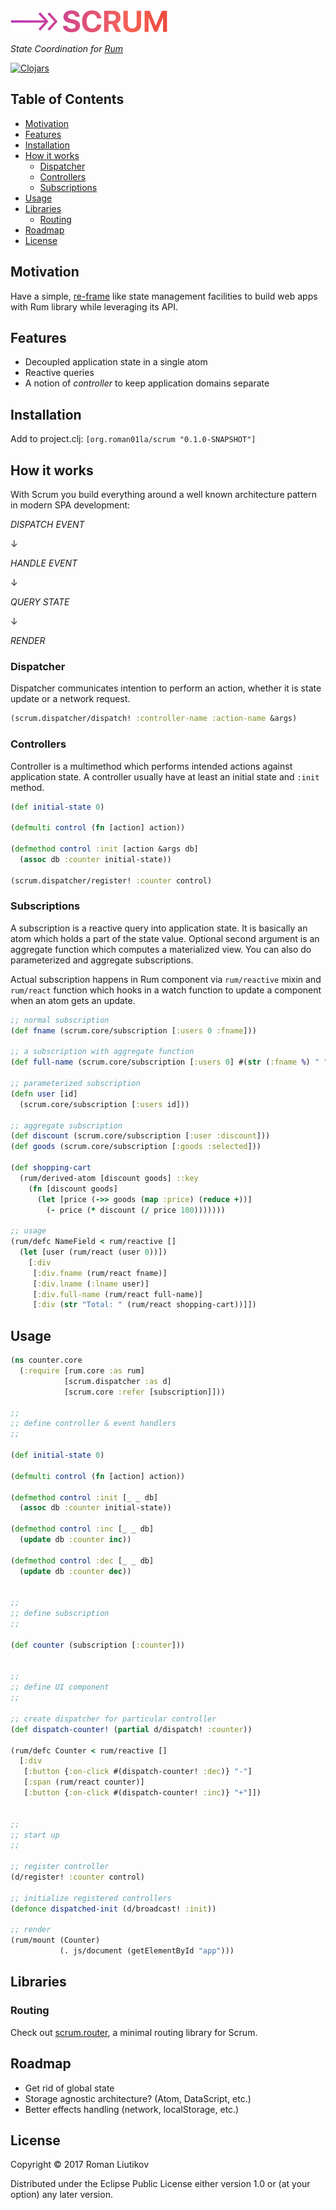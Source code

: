 <img src="logo.png" width="251" height="36" alt="scrum logo" />

*State Coordination for [Rum](https://github.com/tonsky/rum/)*

[![Clojars](https://img.shields.io/clojars/v/org.roman01la/scrum.svg)](https://github.com/roman01la/scrum)

## Table of Contents

- [Motivation](#motivation)
- [Features](#features)
- [Installation](#installation)
- [How it works](#how-it-works)
  - [Dispatcher](#dispatcher)
  - [Controllers](#controllers)
  - [Subscriptions](#subscriptions)
- [Usage](#usage)
- [Libraries](#libraries)
  - [Routing](#routing)
- [Roadmap](#roadmap)
- [License](#license)

## Motivation

Have a simple, [re-frame](https://github.com/Day8/re-frame) like state management facilities to build web apps with Rum library while leveraging its API.

## Features

- Decoupled application state in a single atom
- Reactive queries
- A notion of *controller* to keep application domains separate

## Installation

Add to project.clj: `[org.roman01la/scrum "0.1.0-SNAPSHOT"]`

## How it works

With Scrum you build everything around a well known architecture pattern in modern SPA development:

*DISPATCH EVENT*

↓

*HANDLE EVENT*

↓

*QUERY STATE*

↓

*RENDER*

### Dispatcher

Dispatcher communicates intention to perform an action, whether it is state update or a network request.

```clojure
(scrum.dispatcher/dispatch! :controller-name :action-name &args)
```

### Controllers

Controller is a multimethod which performs intended actions against application state. A controller usually have at least an initial state and `:init` method.

```clojure
(def initial-state 0)

(defmulti control (fn [action] action))

(defmethod control :init [action &args db]
  (assoc db :counter initial-state))

(scrum.dispatcher/register! :counter control)
```

### Subscriptions

A subscription is a reactive query into application state. It is basically an atom which holds a part of the state value. Optional second argument is an aggregate function which computes a materialized view. You can also do parameterized and aggregate subscriptions.

Actual subscription happens in Rum component via `rum/reactive` mixin and `rum/react` function which hooks in a watch function to update a component when an atom gets an update.

```clojure
;; normal subscription
(def fname (scrum.core/subscription [:users 0 :fname]))

;; a subscription with aggregate function
(def full-name (scrum.core/subscription [:users 0] #(str (:fname %) " " (:lname %))))

;; parameterized subscription
(defn user [id]
  (scrum.core/subscription [:users id]))

;; aggregate subscription
(def discount (scrum.core/subscription [:user :discount]))
(def goods (scrum.core/subscription [:goods :selected]))

(def shopping-cart
  (rum/derived-atom [discount goods] ::key
    (fn [discount goods]
      (let [price (->> goods (map :price) (reduce +))]
        (- price (* discount (/ price 100)))))))

;; usage
(rum/defc NameField < rum/reactive []
  (let [user (rum/react (user 0))])
    [:div
     [:div.fname (rum/react fname)]
     [:div.lname (:lname user)]
     [:div.full-name (rum/react full-name)]
     [:div (str "Total: " (rum/react shopping-cart))]])
```

## Usage

```clojure
(ns counter.core
  (:require [rum.core :as rum]
            [scrum.dispatcher :as d]
            [scrum.core :refer [subscription]]))

;;
;; define controller & event handlers
;;

(def initial-state 0)

(defmulti control (fn [action] action))

(defmethod control :init [_ _ db]
  (assoc db :counter initial-state))

(defmethod control :inc [_ _ db]
  (update db :counter inc))

(defmethod control :dec [_ _ db]
  (update db :counter dec))


;;
;; define subscription
;;

(def counter (subscription [:counter]))


;;
;; define UI component
;;

;; create dispatcher for particular controller
(def dispatch-counter! (partial d/dispatch! :counter))

(rum/defc Counter < rum/reactive []
  [:div
   [:button {:on-click #(dispatch-counter! :dec)} "-"]
   [:span (rum/react counter)]
   [:button {:on-click #(dispatch-counter! :inc)} "+"]])


;;
;; start up
;;

;; register controller
(d/register! :counter control)

;; initialize registered controllers
(defonce dispatched-init (d/broadcast! :init))

;; render
(rum/mount (Counter)
           (. js/document (getElementById "app")))
```

## Libraries

### Routing

Check out [scrum.router](https://github.com/roman01la/scrum.router), a minimal routing library for Scrum.

## Roadmap
- Get rid of global state
- Storage agnostic architecture? (Atom, DataScript, etc.)
- Better effects handling (network, localStorage, etc.)

## License

Copyright © 2017 Roman Liutikov

Distributed under the Eclipse Public License either version 1.0 or (at
your option) any later version.

